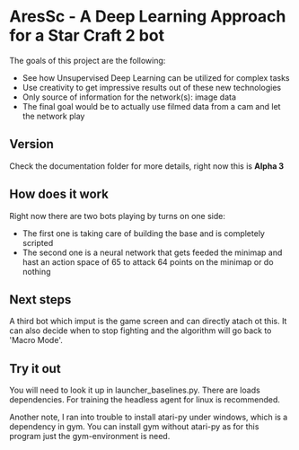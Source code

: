 # AresSc - A Deep Learning Approach for a Star Craft 2 bot

The goals of this project are the following:
* See how Unsupervised Deep Learning can be utilized for complex tasks
* Use creativity to get impressive results out of these new technologies
* Only source of information for the network(s): image data
* The final goal would be to actually use filmed data from a cam and let the network play

## Version

Check the documentation folder for more details, right now this is **Alpha 3**

## How does it work

Right now there are two bots playing by turns on one side:
* The first one is taking care of building the base and is completely scripted
* The second one is a neural network that gets feeded the minimap and hast an action space of 65 to attack 64 points on the 
minimap or do nothing

## Next steps

A third bot which imput is the game screen and can directly atach ot this. It can also decide when to stop fighting and the 
algorithm will go back to 'Macro Mode'.

## Try it out

You will need to look it up in launcher_baselines.py. There are loads dependencies. For training the headless agent for linux is 
recommended.

Another note, I ran into trouble to install atari-py under windows, which is a dependency in gym. You can install gym without 
atari-py as for this program just the gym-environment is need.
